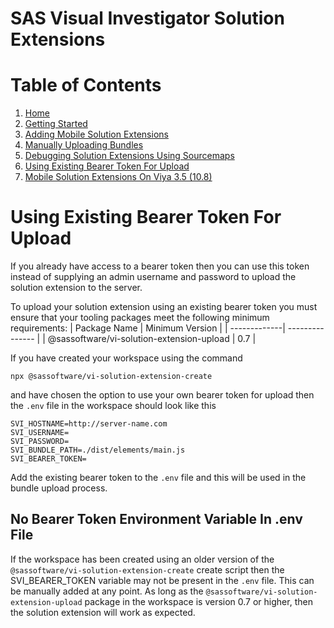 <!-- Automatically generated table of contents -->

# SAS Visual Investigator Solution Extensions

# Table of Contents

1. [Home](../../README.md)
2. [Getting Started](./1-getting-started.md)
3. [Adding Mobile Solution Extensions](./2-mobile-solutions.md)
4. [Manually Uploading Bundles](./3-manual-uploading.md)
5. [Debugging Solution Extensions Using Sourcemaps](./4-debugging-solution-extensions-using-sourcemaps.md)
6. [Using Existing Bearer Token For Upload](./5-using-existing-auth-token-for-upload.md)
7. [Mobile Solution Extensions On Viya 3.5 (10.8)](./6-mobile-solution-extensions-10.8.md)

<!-- toc_end -->

# Using Existing Bearer Token For Upload

If you already have access to a bearer token then you can use this token instead of supplying an admin username and password to upload the solution extension to the server.

To upload your solution extension using an existing bearer token you must ensure that your tooling packages meet the following minimum requirements:
| Package Name | Minimum Version |
| -------------| --------------- |
| @sassoftware/vi-solution-extension-upload | 0.7 |

If you have created your workspace using the command

```shell
npx @sassoftware/vi-solution-extension-create
```

and have chosen the option to use your own bearer token for upload then the `.env` file in the workspace should look like this

```
SVI_HOSTNAME=http://server-name.com
SVI_USERNAME=
SVI_PASSWORD=
SVI_BUNDLE_PATH=./dist/elements/main.js
SVI_BEARER_TOKEN=
```

Add the existing bearer token to the `.env` file and this will be used in the bundle upload process.

## No Bearer Token Environment Variable In .env File

If the workspace has been created using an older version of the `@sassoftware/vi-solution-extension-create` create script then the SVI_BEARER_TOKEN variable may not be present in the `.env` file. This can be manually added at any point. As long as the `@sassoftware/vi-solution-extension-upload` package in the workspace is version 0.7 or higher, then the solution extension will work as expected.
